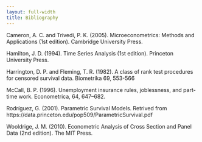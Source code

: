 ```yaml
---
layout: full-width
title: Bibliography
---
```


<p class='hangingindent'>Cameron, A. C. and Trivedi, P. K. (2005). Microeconometrics: Methods and Applications (1st edition). Cambridge University Press.</p>
<p class='hangingindent'>Hamilton, J. D. (1994). Time Series Analysis (1st edition). Princeton University Press.</p>
<p class='hangingindent'>Harrington, D. P. and Fleming, T. R. (1982). A class of rank test procedures for censored survival data. Biometrika 69, 553-566</p>
<p class='hangingindent'>McCall, B. P. (1996). Unemployment insurance rules, joblessness, and part-time work. Econometrica, 64, 647–682.</p>
<p class='hangingindent'>Rodríguez, G. (2001). Parametric Survival Models. Retrived from <a>https://data.princeton.edu/pop509/ParametricSurvival.pdf</a></p>
<p class='hangingindent'>Wooldrige, J. M. (2010). Econometric Analysis of Cross Section and Panel Data (2nd edition). The MIT Press.</p>
